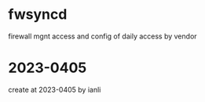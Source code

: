 # fwsyncd
firewall mgnt access and config of daily access by vendor
# 2023-0405
create at 2023-0405 by ianli
